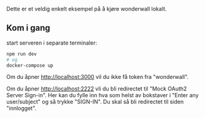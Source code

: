 Dette er et veldig enkelt eksempel på å kjøre wonderwall lokalt.

## Kom i gang

start serveren i separate terminaler:

```bash
npm run dev
# og
docker-compose up
```

Om du åpner [http://localhost:3000](http://localhost:3000) vil du ikke få token fra "wonderwall".

Om du åpner [http://localhost:2222](http://localhost:2222) vli du bli redirectet til "Mock OAuth2 Server Sign-in".
Her kan du fylle inn hva som helst av bokstaver i "Enter any user/subject" og så trykke "SIGN-IN". Du skal så bli redirectet til siden "innlogget".

